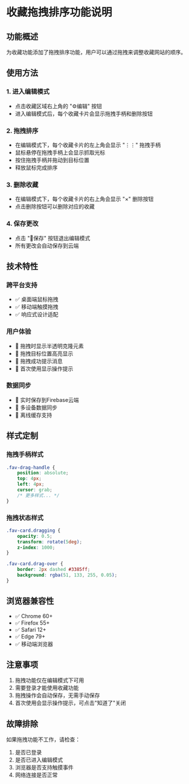 # 收藏拖拽排序功能说明

## 功能概述
为收藏功能添加了拖拽排序功能，用户可以通过拖拽来调整收藏网站的顺序。

## 使用方法

### 1. 进入编辑模式
- 点击收藏区域右上角的 "⚙️编辑" 按钮
- 进入编辑模式后，每个收藏卡片会显示拖拽手柄和删除按钮

### 2. 拖拽排序
- 在编辑模式下，每个收藏卡片的左上角会显示 "⋮⋮" 拖拽手柄
- 鼠标悬停在拖拽手柄上会显示抓取光标
- 按住拖拽手柄并拖动到目标位置
- 释放鼠标完成排序

### 3. 删除收藏
- 在编辑模式下，每个收藏卡片的右上角会显示 "×" 删除按钮
- 点击删除按钮可以删除对应的收藏

### 4. 保存更改
- 点击 "💾保存" 按钮退出编辑模式
- 所有更改会自动保存到云端

## 技术特性

### 跨平台支持
- ✅ 桌面端鼠标拖拽
- ✅ 移动端触摸拖拽
- ✅ 响应式设计适配

### 用户体验
- 🎯 拖拽时显示半透明克隆元素
- 🎯 拖拽目标位置高亮显示
- 🎯 拖拽成功提示消息
- 🎯 首次使用显示操作提示

### 数据同步
- 🔄 实时保存到Firebase云端
- 🔄 多设备数据同步
- 🔄 离线缓存支持

## 样式定制

### 拖拽手柄样式
```css
.fav-drag-handle {
    position: absolute;
    top: 4px;
    left: 4px;
    cursor: grab;
    /* 更多样式... */
}
```

### 拖拽状态样式
```css
.fav-card.dragging {
    opacity: 0.5;
    transform: rotate(5deg);
    z-index: 1000;
}

.fav-card.drag-over {
    border: 2px dashed #3385ff;
    background: rgba(51, 133, 255, 0.05);
}
```

## 浏览器兼容性
- ✅ Chrome 60+
- ✅ Firefox 55+
- ✅ Safari 12+
- ✅ Edge 79+
- ✅ 移动端浏览器

## 注意事项
1. 拖拽功能仅在编辑模式下可用
2. 需要登录才能使用收藏功能
3. 拖拽操作会自动保存，无需手动保存
4. 首次使用会显示操作提示，可点击"知道了"关闭

## 故障排除
如果拖拽功能不工作，请检查：
1. 是否已登录
2. 是否已进入编辑模式
3. 浏览器是否支持触摸事件
4. 网络连接是否正常 
